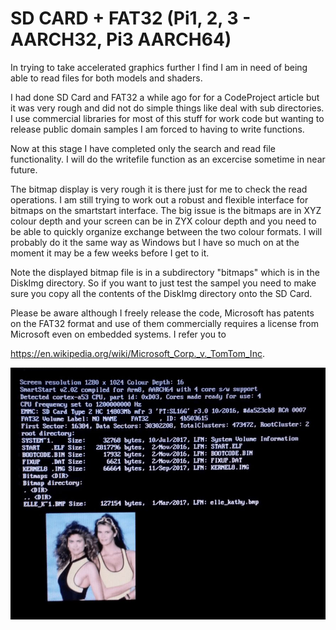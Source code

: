 # SD CARD + FAT32 (Pi1, 2, 3 - AARCH32, Pi3 AARCH64)
>
In trying to take accelerated graphics further I find I am in need of being able to read files for both models and shaders.

I had done SD Card and FAT32 a while ago for for a CodeProject article but it was very rough and did not do simple things like deal with sub directories. I use commercial libraries for most of this stuff for work code but wanting to release public domain samples I am forced to having to write functions.

Now at this stage I have completed only the search and read file functionality. I will do the writefile function as an excercise sometime in near future.

The bitmap display is very rough it is there just for me to check the read operations. I am still trying to work out a robust and flexible interface for bitmaps on the smartstart interface. The big issue is the bitmaps are in XYZ colour depth and your screen can be in ZYX colour depth and you need to be able to quickly organize exchange between the two colour formats. I will probably do it the same way as Windows but I have so much on at the moment it may be a few weeks before I get to it.

Note the displayed bitmap file is in a subdirectory "bitmaps" which is in the DiskImg directory. So if you want to just test the sampel you need to make sure you copy all the contents of the DiskImg directory onto the SD Card.

Please be aware although I freely release the code, Microsoft has patents on the FAT32 format and use of them commercially requires a license from Microsoft even on embedded systems.
I refer you to 
>
https://en.wikipedia.org/wiki/Microsoft_Corp._v._TomTom_Inc.

![](https://github.com/LdB-ECM/Docs_and_Images/blob/master/Images/SD_FAT32.jpg?raw=true)
